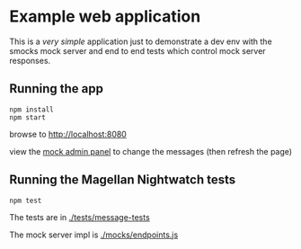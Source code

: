 Example web application
=======================

This is a *very simple* application just to demonstrate a dev env with the smocks mock server and end to end tests which control mock server responses.

Running the app
---------------
```
npm install
npm start
```
browse to [http://localhost:8080](http://localhost:8080)

view the [mock admin panel](http://localhost:8000/_admin) to change the messages (then refresh the page)


Running the Magellan Nightwatch tests
-------------------------------------
```
npm test
```
The tests are in [./tests/message-tests](./tests/message-tests)

The mock server impl is [./mocks/endpoints.js](./mocks/endpoints.js)